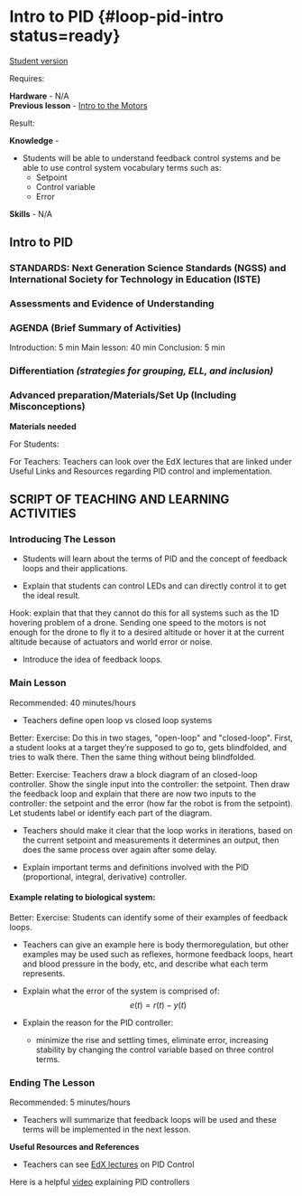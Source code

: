 # Intro to PID {#loop-pid-intro status=ready}

[Student version](+duckiesky_high_school_student#loop-pid-intro)

<div class='requirements' markdown='1'>

Requires: 

**Hardware** -  N/A  
**Previous lesson** - [Intro to the Motors](#sac3-motors-intro)


Result: 

**Knowledge** - 

- Students will be able to understand feedback control systems and be able to use control system vocabulary terms such as: 
    - Setpoint
    - Control variable
    - Error


**Skills** - N/A

</div>

## Intro to PID


### STANDARDS: Next Generation Science Standards (NGSS) and International Society for Technology in Education (ISTE)



### Assessments and Evidence of Understanding


### AGENDA (Brief Summary of Activities)
Introduction: 5 min
Main lesson: 40 min
Conclusion: 5 min

### Differentiation _(strategies for grouping, ELL, and inclusion)_


### Advanced preparation/Materials/Set Up (Including Misconceptions)

**Materials needed**

For Students:

For Teachers: Teachers can look over the EdX lectures that are linked under Useful Links and Resources regarding PID control and implementation. 


## SCRIPT OF TEACHING AND LEARNING ACTIVITIES


### Introducing The Lesson

- Students will learn about the terms of PID and the concept of feedback loops and their applications. 

- Explain that students can control LEDs and can directly control it to get the ideal result. 

Hook: explain that that they cannot do this for all systems such as the 1D hovering problem of a drone. Sending one speed to the motors is not enough for the drone to fly it to a desired altitude or hover it at the current altitude because of actuators and world error or noise. 

- Introduce the idea of feedback loops. 


### Main Lesson

Recommended: 40 minutes/hours


- Teachers define open loop vs closed loop systems

<!-- https://www.electronics-tutorials.ws/systems/open-loop-system.html --> 


Better: Exercise: Do this in two stages, "open-loop" and "closed-loop". First, a student looks at a target they’re supposed to go to, gets blindfolded, and tries to walk there. Then the same thing without being blindfolded.

Better: Exercise: Teachers draw a block diagram of an closed-loop controller. Show the single input into the controller: the setpoint. Then draw the feedback loop and explain that there are now two inputs to the controller: the setpoint and the error (how far the robot is from the setpoint). Let students label or identify each part of the diagram. 

- Teachers should make it clear that the loop works in iterations, based on the current setpoint and measurements it determines an output, then does the same process over again after some delay.

- Explain important terms and definitions involved with the PID (proportional, integral, derivative) controller. 

#### Example relating to biological system: 

Better: Exercise: Students can identify some of their examples of feedback loops. 

- Teachers can give an example here is body thermoregulation, but other examples may be used such as reflexes, hormone feedback loops, heart and blood pressure in the body, etc, and describe what each term represents. 


- Explain what the error of the system is comprised of:  
    $$ e(t) = r(t) - y(t)$$

- Explain the reason for the PID controller: 
    - minimize the rise and settling times, eliminate error, increasing stability by changing the control variable based on three control terms.



### Ending The Lesson

Recommended: 5 minutes/hours

- Teachers will summarize that feedback loops will be used and these terms will be implemented in the next lesson.

**Useful Resources and References**

- Teachers can see [EdX lectures](https://edge.edx.org/courses/course-v1:BrownX+CS195R+2018_T1/course/#block-v1:BrownX+CS195R+2018_T1+type@chapter+block@0c4aafccbe244af093e640e6e81d9e26) on PID Control

Here is a helpful [video](https://www.youtube.com/watch?v=wkfEZmsQqiA) explaining PID controllers